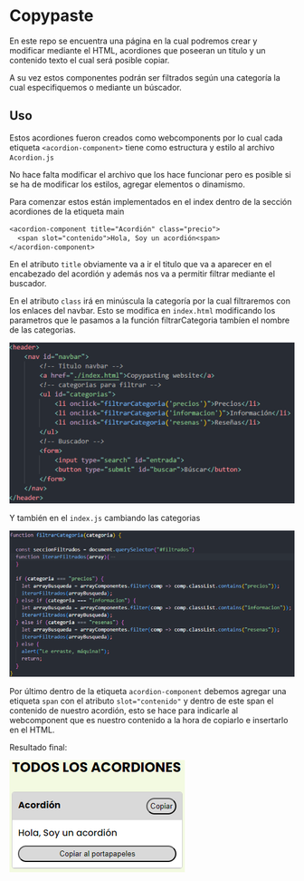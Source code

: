 
# Copypaste 

En este repo se encuentra una página en la cual podremos crear y modificar mediante el HTML, acordiones que poseeran un titulo y un contenido texto el cual será posible copiar.

A su vez estos componentes podrán ser filtrados según una categoría la cual especifiquemos o mediante un búscador.


## Uso

Estos acordiones fueron creados como webcomponents por lo cual cada etiqueta `<acordion-component>` tiene como estructura y estilo al archivo `Acordion.js`

No hace falta modificar el archivo que los hace funcionar pero es posible si se ha de modificar los estilos, agregar elementos o dinamismo.

Para comenzar estos están implementados en el index dentro de la sección acordiones de la etiqueta main

    <acordion-component title="Acordión" class="precio">
      <span slot="contenido">Hola, Soy un acordión<span>
    </acordion-component>


En el atributo `title` obviamente va a ir el titulo que va a aparecer en el encabezado del acordión y además nos va a permitir filtrar mediante el buscador.

En el atributo `class` irá en minúscula la categoría por la cual filtraremos con los enlaces del navbar.
Esto se modifica en `index.html` modificando los parametros que le pasamos a la función filtrarCategoria
tambíen el nombre de las categorias.

![App Screenshot](./src/img/navbar.png)

Y también en el `index.js` cambiando las categorias

![App Screenshot](./src/img/filtrarCategoria.png)

Por último dentro de la etiqueta `acordion-component` debemos agregar una etiqueta `span` con el atributo `slot="contenido"` y dentro de este span el contenido de nuestro acordión, esto se hace para indicarle al webcomponent que es nuestro contenido a la hora de copiarlo e insertarlo en el HTML.

Resultado final:

![App Screenshot](./src/img/acordion.png)


